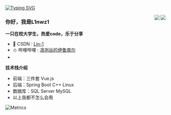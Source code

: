 [![Typing SVG](https://readme-typing-svg.herokuapp.com?pause=500&lines=Hi+there+%F0%9F%91%8B;I'm+L1nwz1)](https://git.io/typing-svg)

<img align="right" src="https://github-readme-stats.vercel.app/api?username=L1nwz1&theme=prussian&show_icons=true&count_private=true&hide=contribs,issues" />

<img align="right" src="https://github-readme-stats.vercel.app/api/top-langs/?username=L1nwz1&layout=compact&theme=algolia&hide=html,css,JavaScript" />

### 你好，我是L1nwz1
**一只在校大学生，热爱code，乐于分享**


<!--
![](https://visitor-badge.glitch.me/badge?page_id=L1nwz1.readme)
-->

- :thinking:  CSDN : [Lin-1](https://blog.csdn.net/Linwz1?spm=1000.2115.3001.5343)
- :snowman:  哔哩哔哩 : [凛冽谷的伊鲁席尔](https://b23.tv/sDI6qfD)
- 
**技术栈介绍**
- 前端：三件套 Vue.js
- 后端：Spring Boot C++ Linux
- 数据库：SQL Server MySQL
- 以上我都不怎么会用

![Metrics](https://metrics.lecoq.io/L1nwz1?template=classic&base=header%2C%20activity%2C%20community%2C%20repositories%2C%20metadata&base.indepth=false&base.hireable=false&base.skip=false&config.timezone=Asia%2FShanghai)
